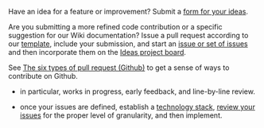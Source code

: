 Have an idea for a feature or improvement? Submit a [form for your ideas](https://forms.gle/Fh7AvQVv4t4W13HC7).  

Are you submitting a more refined code contribution or a specific suggestion for our Wiki documentation? Issue a pull request according to our [template](https://github.com/rokwire/rokwire-community/blob/master/.github/pull_request_template.md), include your submission, and start an [issue or set of issues](https://github.com/rokwire/rokwire-community/issues) and then incorporate them on the [Ideas project board](https://github.com/rokwire/rokwire-community/projects/5).   

See [The six types of pull request (Github)](https://ben.balter.com/2015/12/08/types-of-pull-requests/) to get a sense of ways to contribute on Github.    

* in particular, works in progress, early feedback, and line-by-line review.   

* once your issues are defined, establish a [technology stack](https://github.com/rokwire/rokwire-community/tree/master/Themes%20of%20the%20Month%20(2021)/Full-Stack%20Community), [review your issues](http://publish.illinois.edu/bradly-alicea/2020/10/28/infinite-issues-issue-infinity-how-to-break-down-a-wicked-problem/) for the proper level of granularity, and then implement.   
